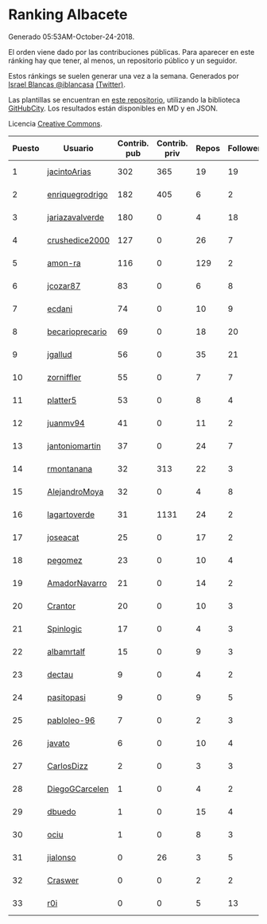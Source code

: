 # Ranking Albacete

Generado 05:53AM-October-24-2018.

El orden viene dado por las contribuciones públicas. Para aparecer en este ránking hay que tener, al menos, un repositorio público y un seguidor.

Estos ránkings se suelen generar una vez a la semana. Generados por [Israel Blancas @iblancasa](https://github.com/iblancasa/) [(Twitter)](https://twitter.com/iblancasa).

Las plantillas se encuentran en [este repositorio](https://github.com/iblancasa/GH-Spanish-Ranking), utilizando la biblioteca [GitHubCity](https://github.com/iblancasa/GitHubCity). Los resultados están disponibles en MD y en JSON.

Licencia [Creative Commons](https://creativecommons.org/licenses/by/4.0/).

| Puesto   |  Usuario  | Contrib. pub | Contrib. priv |Repos| Followers | Desde |  Avatar  |
|----------|-----------|--------------|---------------|-----|-----------|-------|----------|
|1|[jacintoArias](https://github.com/jacintoArias)|302|365|19|19|2014-05-07|![jacintoArias]()|
|2|[enriquegrodrigo](https://github.com/enriquegrodrigo)|182|405|6|2|2014-01-17|![enriquegrodrigo]()|
|3|[jariazavalverde](https://github.com/jariazavalverde)|180|0|4|18|2013-07-20|![jariazavalverde]()|
|4|[crushedice2000](https://github.com/crushedice2000)|127|0|26|7|2015-03-09|![crushedice2000]()|
|5|[amon-ra](https://github.com/amon-ra)|116|0|129|2|2011-09-14|![amon-ra]()|
|6|[jcozar87](https://github.com/jcozar87)|83|0|6|8|2014-11-12|![jcozar87]()|
|7|[ecdani](https://github.com/ecdani)|74|0|10|9|2013-04-20|![ecdani]()|
|8|[becarioprecario](https://github.com/becarioprecario)|69|0|18|20|2014-04-20|![becarioprecario]()|
|9|[jgallud](https://github.com/jgallud)|56|0|35|21|2013-09-02|![jgallud]()|
|10|[zorniffler](https://github.com/zorniffler)|55|0|7|7|2016-06-09|![zorniffler]()|
|11|[platter5](https://github.com/platter5)|53|0|8|4|2017-06-13|![platter5]()|
|12|[juanmv94](https://github.com/juanmv94)|41|0|11|2|2018-06-16|![juanmv94]()|
|13|[jantoniomartin](https://github.com/jantoniomartin)|37|0|24|7|2010-10-14|![jantoniomartin]()|
|14|[rmontanana](https://github.com/rmontanana)|32|313|22|3|2012-02-12|![rmontanana]()|
|15|[AlejandroMoya](https://github.com/AlejandroMoya)|32|0|4|8|2016-10-11|![AlejandroMoya]()|
|16|[lagartoverde](https://github.com/lagartoverde)|31|1131|24|2|2016-02-01|![lagartoverde]()|
|17|[joseacat](https://github.com/joseacat)|25|0|17|2|2015-06-27|![joseacat]()|
|18|[pegomez](https://github.com/pegomez)|23|0|10|4|2015-05-02|![pegomez]()|
|19|[AmadorNavarro](https://github.com/AmadorNavarro)|21|0|14|2|2012-11-12|![AmadorNavarro]()|
|20|[Crantor](https://github.com/Crantor)|20|0|10|3|2015-10-11|![Crantor]()|
|21|[Spinlogic](https://github.com/Spinlogic)|17|0|4|3|2013-10-17|![Spinlogic]()|
|22|[albamrtalf](https://github.com/albamrtalf)|15|0|9|3|2015-11-30|![albamrtalf]()|
|23|[dectau](https://github.com/dectau)|9|0|4|2|2018-04-16|![dectau]()|
|24|[pasitopasi](https://github.com/pasitopasi)|9|0|9|5|2017-02-27|![pasitopasi]()|
|25|[pabloleo-96](https://github.com/pabloleo-96)|7|0|2|3|2016-11-03|![pabloleo-96]()|
|26|[javato](https://github.com/javato)|6|0|10|4|2014-09-21|![javato]()|
|27|[CarlosDizz](https://github.com/CarlosDizz)|2|0|3|3|2016-04-21|![CarlosDizz]()|
|28|[DiegoGCarcelen](https://github.com/DiegoGCarcelen)|1|0|4|2|2014-09-23|![DiegoGCarcelen]()|
|29|[dbuedo](https://github.com/dbuedo)|1|0|15|4|2013-08-17|![dbuedo]()|
|30|[ociu](https://github.com/ociu)|1|0|8|3|2013-04-17|![ociu]()|
|31|[jialonso](https://github.com/jialonso)|0|26|3|5|2014-10-12|![jialonso]()|
|32|[Craswer](https://github.com/Craswer)|0|0|2|2|2011-05-21|![Craswer]()|
|33|[r0i](https://github.com/r0i)|0|0|5|13|2013-09-14|![r0i]()|
